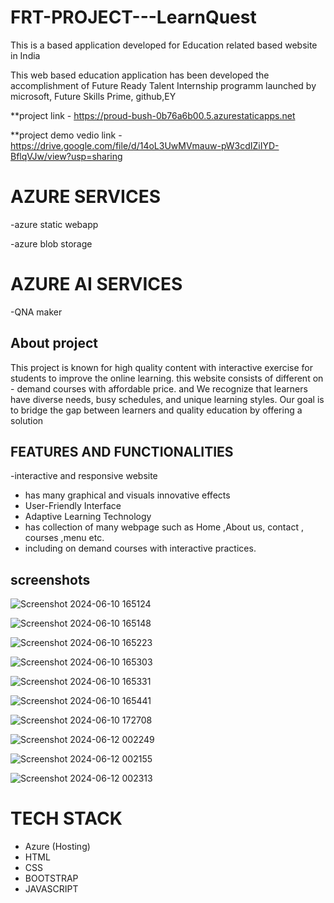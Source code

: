 # FRT-PROJECT---LearnQuest

This is a based application developed for Education related based website in India 

This web based education application has been developed the accomplishment of Future Ready Talent Internship programm
launched by microsoft, Future Skills Prime, github,EY

**project link - https://proud-bush-0b76a6b00.5.azurestaticapps.net

**project demo vedio link - https://drive.google.com/file/d/14oL3UwMVmauw-pW3cdIZiIYD-BflqVJw/view?usp=sharing

# AZURE SERVICES

-azure static webapp

-azure blob storage

# AZURE AI SERVICES
-QNA maker


## About project 

This project is known for high quality content with interactive exercise for students to improve the 
online learning. this website consists of different on - demand courses with affordable price. and 
We recognize that learners have diverse needs, busy schedules, and unique learning styles.
Our goal is to bridge the gap between learners and quality education by offering a solution

## FEATURES AND FUNCTIONALITIES

 -interactive and responsive website 
- has many graphical and visuals innovative effects
- User-Friendly Interface
- Adaptive Learning Technology
- has collection of many webpage such as Home ,About us, contact , courses ,menu etc.
- including on demand courses with interactive practices.

## screenshots 

![Screenshot 2024-06-10 165124](https://github.com/Arvind-988/FRT-PROJECT---LearnQuest/assets/109091490/cd9a7f7c-0590-463a-92a9-0a3a9f994e7f)

![Screenshot 2024-06-10 165148](https://github.com/Arvind-988/FRT-PROJECT---LearnQuest/assets/109091490/d7c0a414-bf63-49a6-a821-b28769bcab2e)

![Screenshot 2024-06-10 165223](https://github.com/Arvind-988/FRT-PROJECT---LearnQuest/assets/109091490/8e16ded3-8d9d-4741-a38a-e730d7575b84)

![Screenshot 2024-06-10 165303](https://github.com/Arvind-988/FRT-PROJECT---LearnQuest/assets/109091490/53b7d0f9-a5df-451d-9d01-7104b2abc34b)

![Screenshot 2024-06-10 165331](https://github.com/Arvind-988/FRT-PROJECT---LearnQuest/assets/109091490/e2af62fa-b218-490c-9b6a-d519b08d38fb)

![Screenshot 2024-06-10 165441](https://github.com/Arvind-988/FRT-PROJECT---LearnQuest/assets/109091490/06938d90-1d46-49a7-be79-e1941b45dd00)

![Screenshot 2024-06-10 172708](https://github.com/thakarvind/FRT-PROJECT---LearnQuest/assets/109091490/ef9eb710-d3fb-49b7-8467-1a247aa586d9)

![Screenshot 2024-06-12 002249](https://github.com/thakarvind/FRT-PROJECT---LearnQuest/assets/109091490/5ac8e020-8f04-4a60-86f5-83296b3bfdb4)

![Screenshot 2024-06-12 002155](https://github.com/thakarvind/FRT-PROJECT---LearnQuest/assets/109091490/839711c9-a9d5-47d6-926a-32afae8ac790)

![Screenshot 2024-06-12 002313](https://github.com/thakarvind/FRT-PROJECT---LearnQuest/assets/109091490/365385c2-8be5-47e5-bb77-b36aace8284d)

 # TECH STACK 
- Azure (Hosting)
- HTML
- CSS
- BOOTSTRAP
- JAVASCRIPT
